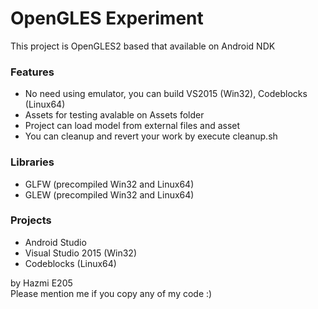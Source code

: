 # OpenGLES Experiment
This project is OpenGLES2 based that available on Android NDK


### Features
+ No need using emulator, you can build VS2015 (Win32), Codeblocks (Linux64)
+ Assets for testing avalable on Assets folder 
+ Project can load model from external files and asset
+ You can cleanup and revert your work by execute cleanup.sh


### Libraries
+ GLFW (precompiled Win32 and Linux64)
+ GLEW (precompiled Win32 and Linux64)


### Projects
+ Android Studio
+ Visual Studio 2015 (Win32)
+ Codeblocks (Linux64)


by Hazmi E205
<br>Please mention me if you copy any of my code :)
